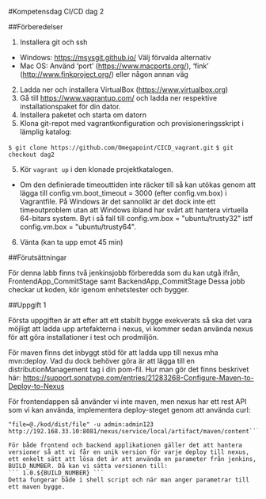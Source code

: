 ﻿#Kompetensdag CI/CD dag 2

##Förberedelser

1. Installera git och ssh
 - Windows: https://msysgit.github.io/ Välj förvalda alternativ
 - Mac OS: Använd ‘port’ (https://www.macports.org/), ‘fink’ (http://www.finkproject.org/) eller någon annan väg
2. Ladda ner och installera VirtualBox (https://www.virtualbox.org)
3. Gå till https://www.vagrantup.com/ och ladda ner respektive installationspaket för din dator.
4. Installera paketet och starta om datorn
5. Klona git-repot med vagrantkonfiguration och provisioneringsskript i lämplig katalog:

```$ git clone https://github.com/Omegapoint/CICD_vagrant.git```
```$ git checkout dag2```

5. Kör ```vagrant up``` i den klonade projektkatalogen. 
 - Om den definierade timeouttiden inte räcker till så kan utökas genom att lägga till config.vm.boot_timeout = 3000 (efter config.vm.box) i Vagrantfile. På Windows är det sannolikt är det dock inte ett timeoutproblem utan att Windows ibland har svårt att hantera virtuella 64-bitars system. Byt i så fall till config.vm.box = "ubuntu/trusty32" istf config.vm.box = "ubuntu/trusty64".
6. Vänta (kan ta upp emot 45 min)

##Förutsättningar

För denna labb finns två jenkinsjobb förberedda som du kan utgå ifrån, FrontendApp_CommitStage samt BackendApp_CommitStage
Dessa jobb checkar ut koden, kör igenom enhetstester och bygger.

##Uppgift 1

Första uppgiften är att efter att ett stabilt bygge exekverats så ska det vara möjligt att ladda upp artefakterna i nexus,
vi kommer sedan använda nexus för att göra installationer i test och prodmiljön.

För maven finns det inbyggt stöd för att ladda upp till nexus mha mvn:deploy. Vad du dock behöver göra är att lägga till en distributionManagement tag i din pom-fil.
Hur man gör det finns beskrivet här:
https://support.sonatype.com/entries/21283268-Configure-Maven-to-Deploy-to-Nexus

För frontendappen så använder vi inte maven, men nexus har ett rest API som vi kan använda, implementera deploy-steget genom att använda curl:
```curl -v -F "r=releases" -F "g=application" -F "a=applicationName" -F "v="x.y.z" -F "p=tar.gz" -F 
"file=@./kod/dist/file" -u admin:admin123 http://192.168.33.10:8081/nexus/service/local/artifact/maven/content```

För både frontend och backend applikationen gäller det att hantera versioner så att vi får en unik version för varje deploy till nexus,
ett enkelt sätt att lösa det är att använda en parameter från jenkins, BUILD_NUMBER. Då kan vi sätta versionen till:
``` 1.0.${BUILD_NUMBER} ```
Detta fungerar både i shell script och när man anger parametrar till ett maven bygge.

